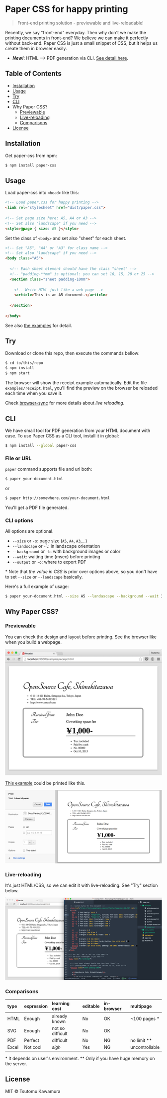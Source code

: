 # Paper CSS for happy printing

> Front-end printing solution - previewable and live-reloadable!

Recently, we say "front-end" everyday. Then why don't we make the printing documents in front-end? We believe we can make it perfectly without back-end. Paper CSS is just a small snippet of CSS, but it helps us create them in browser easily.

- ***New!***: HTML --> PDF generation via CLI. [See detail here](CLI).

## Table of Contents

- [Installation](#installation)
- [Usage](#usage)
- [Try](#try)
- [CLI](#cli)
- Why Paper CSS?
  - [Previewable](#previewable)
  - [Live-reloading](#live-reloading)
  - [Comparisons](#comparisons)
- [License](#license)

## Installation

Get paper-css from npm:

```bash
$ npm install paper-css
```

## Usage

Load paper-css into `<head>` like this:

```html
<!-- Load paper.css for happy printing -->
<link rel="stylesheet" href="dist/paper.css">

<!-- Set page size here: A5, A4 or A3 -->
<!-- Set also "landscape" if you need -->
<style>@page { size: A5 }</style>
```

Set the class of `<body>` and set also "sheet" for each sheet.

```html
<!-- Set "A5", "A4" or "A3" for class name -->
<!-- Set also "landscape" if you need -->
<body class="A5">

  <!-- Each sheet element should have the class "sheet" -->
  <!-- "padding-**mm" is optional: you can set 10, 15, 20 or 25 -->
  <section class="sheet padding-10mm">

    <!-- Write HTML just like a web page -->
    <article>This is an A5 document.</article>

  </section>

</body>
```

See also [the examples](examples/) for detail.

## Try

Download or clone this repo, then execute the commands bellow:

```bash
$ cd to/this/repo
$ npm install
$ npm start
```

The browser will show the receipt example automatically. Edit the file `examples/receipt.html`, you'll find the preview on the browser be reloaded each time when you save it.

Check [browser-sync](https://browsersync.io) for more details about *live reloading*.

## CLI

We have small tool for PDF generation from your HTML document with ease. To use Paper CSS as a CLI tool, install it in global:

```bash
$ npm install --global paper-css
```

### File or URL

`paper` command supports file and url both:

```bash
$ paper your-document.html
```

or

```bash
$ paper http://somewhere.com/your-document.html
```

You'll get a PDF file generated.

### CLI options

All options are optional.

- `--size` or `-s`: page size (`A5`, `A4`, `A3`,...)
- `--landscape` or `-l`: in landscape orientation
- `--background` or `-b`: with background images or color
- `--wait`: waiting time (msec) before printing
- `--output` or `-o`: where to export PDF

\* Note that *the value in CSS* is prior over options above, so you don't have to set `--size` or `--landscape` basically.

Here's a full example of usage:

```bash
$ paper your-document.html --size A5 --landascape --background --wait 3000 --output any/location/your-document.pdf
```

## Why Paper CSS?

### Previewable

You can check the design and layout before printing. See the browser like when you build a webpage.

![Preview](images/preview.png)

[This example](examples/receipt.html) could be printed like this.

![Dialog](images/dialog.png)

### Live-reloading

It's just HTML/CSS, so we can edit it with live-reloading. See "Try" section below.

![Live reloading](images/live-reload.png)

### Comparisons

type | expression | learning cost | editable | in-browser | multipage
:-- | :-- | :-- | :-- | :-- | :--
HTML | Enough | already known | No | OK | ~100 pages \*
SVG | Enough | not so difficult | No | OK |
PDF | Perfect | difficult | No | NG | no limit \*\*
Excel | Not cool | *sigh* | Yes | NG | uncontrollable

\* It depends on user's environment. \*\* Only if you have huge memory on the server.

## License

MIT © Tsutomu Kawamura
